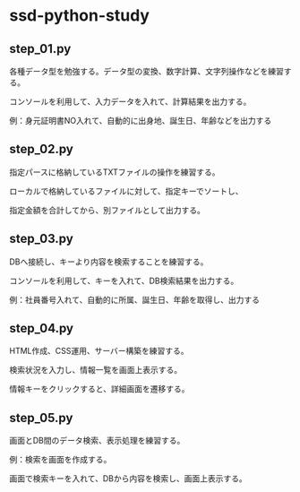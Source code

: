 # ssd-python-study

## step_01.py
各種データ型を勉強する。データ型の変換、数字計算、文字列操作などを練習する。

コンソールを利用して、入力データを入れて、計算結果を出力する。

例：身元証明書NO入れて、自動的に出身地、誕生日、年齢などを出力する


## step_02.py
指定パースに格納しているTXTファイルの操作を練習する。

ローカルで格納しているファイルに対して、指定キーでソートし、

指定金額を合計してから、別ファイルとして出力する。


## step_03.py
DBへ接続し、キーより内容を検索することを練習する。

コンソールを利用して、キーを入れて、DB検索結果を出力する。

例：社員番号入れて、自動的に所属、誕生日、年齢を取得し、出力する


## step_04.py
HTML作成、CSS運用、サーバー構築を練習する。

検索状況を入力し、情報一覧を画面上表示する。

情報キーをクリックすると、詳細画面を遷移する。


## step_05.py
画面とDB間のデータ検索、表示処理を練習する。

例：検索を画面を作成する。

画面で検索キーを入れて、DBから内容を検索し、画面上表示する。